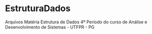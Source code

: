 EstruturaDados
==============

Arquivos Matéria Estrutura de Dados
4º Período do curso de Análise e Desenvolvimento de Sistemas - UTFPR - PG
